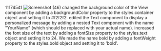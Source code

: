 11174541
![Screenshot (46)](https://github.com/AddoKofi/rn-assignment-2-11174541/assets/170241272/b4472fdd-16b8-49e8-8acd-952d817aba41)
 changed the background color of the View component by adding a backgroundColor property to the styles.container object and setting it to #f2f2f2.
 edited the Text component to display a personalized message by adding a nested Text component with the name "YourName" (which should be replaced with your actual name). increased the font size of the text by adding a fontSize property to the styles.text object and setting it to 24.
 We made the name bold by adding a fontWeight property to the styles.bold object and setting it to 'bold'.


